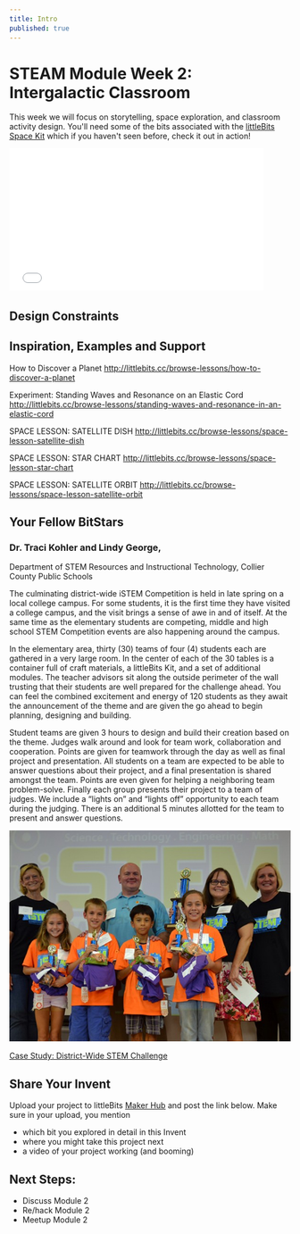 ```yaml
---
title: Intro
published: true
---
```


# STEAM Module Week 2: Intergalactic Classroom
This week we will focus on storytelling, space exploration, and classroom activity design. You'll need some of the bits associated with the [littleBits Space Kit](http://littlebits.cc/kits/space-kit) which if you haven't seen before, check it out in action!

<iframe width="455" height="255" src="//www.youtube.com/embed/WrywrtSnSog" frameborder="0" allowfullscreen></iframe>

## Design Constraints
## Inspiration, Examples and Support

How to Discover a Planet
http://littlebits.cc/browse-lessons/how-to-discover-a-planet

Experiment: Standing Waves and Resonance on an Elastic Cord
http://littlebits.cc/browse-lessons/standing-waves-and-resonance-in-an-elastic-cord

SPACE LESSON: SATELLITE DISH
http://littlebits.cc/browse-lessons/space-lesson-satellite-dish

SPACE LESSON: STAR CHART
http://littlebits.cc/browse-lessons/space-lesson-star-chart

SPACE LESSON: SATELLITE ORBIT
http://littlebits.cc/browse-lessons/space-lesson-satellite-orbit

## Your Fellow BitStars
### Dr. Traci Kohler and Lindy George, 
Department of STEM Resources and Instructional Technology, Collier County Public Schools

The culminating district-wide iSTEM Competition is held in late spring on a local college campus. For some students, it is the first time they have visited a college campus, and the visit brings a sense of awe in and of itself. At the same time as the elementary students are competing, middle and high school STEM Competition events are also happening around the campus.

In the elementary area, thirty (30) teams of four (4) students each are gathered in a very large room. In the center of each of the 30 tables is a container full of craft materials, a littleBits Kit, and a set of additional modules. The teacher advisors sit along the outside perimeter of the wall trusting that their students are well prepared for the challenge ahead. You can feel the combined excitement and energy of 120 students as they await the announcement of the theme and are given the go ahead to begin planning, designing and building.

Student teams are given 3 hours to design and build their creation based on the theme. Judges walk around and look for team work, collaboration and cooperation. Points are given for teamwork through the day as well as final project and presentation. All students on a team are expected to be able to answer questions about their project, and a final presentation is shared amongst the team. Points are even given for helping a neighboring team problem-solve. Finally each group presents their project to a team of judges. We include a “lights on” and “lights off” opportunity to each team during the judging. There is an additional 5 minutes allotted for the team to present and answer questions.

![](/Images/istem.jpg)

[Case Study: District-Wide STEM Challenge](http://littlebits.cc/education-case-study-district-wide-stem-challenge)

## Share Your Invent 
Upload your project to littleBits [Maker Hub](http://littlebits.cc/projects) and post the link below. Make sure in your upload, you mention
- which bit you explored in detail in this Invent
- where you might take this project next
- a video of your project working (and booming)

## Next Steps:
- Discuss Module 2
- Re/hack Module 2
- Meetup Module 2